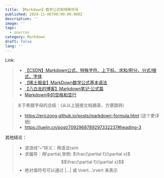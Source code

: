```yaml
---
title: 【Markdown】数学公式和特殊符号
published: 2024-11-06T00:00:00.000Z
description: ''
image: ''
tags:
  - sources
category: Markdown
draft: false
lang: ''
---
```

Link:
> - [【CSDN】Markdown公式、特殊字符、上下标、求和/积分、分式/根式、字体](https://blog.csdn.net/weixin_42546496/article/details/88115095)
> - [【稀土掘金】MarkDown数学公式基本语法](https://juejin.cn/post/7092968789297332237)
> - [【八白龙的博客】Markdown笔记·公式篇](https://ericzong.github.io/posts/markdown-formula.html)
> - [Markdown中的空格和空行](https://cloud.baidu.com/article/2970805)

> 关于希腊字母的总结：(从以上链接文档摘录，方便跳转)
> - https://ericzong.github.io/posts/markdown-formula.html (这个更详细)
> - https://juejin.cn/post/7092968789297332237#heading-3

其他结论：
> - 波浪线”~“转义：用语法\sim
> - 求偏导：用\partial,举例: \$\frac{\partial f}{\partial x}\$ $$\frac{\partial f}{\partial x}$$
> - 绝对值符号可以通过 |...| 或 \lvert...\rvert 来表示


